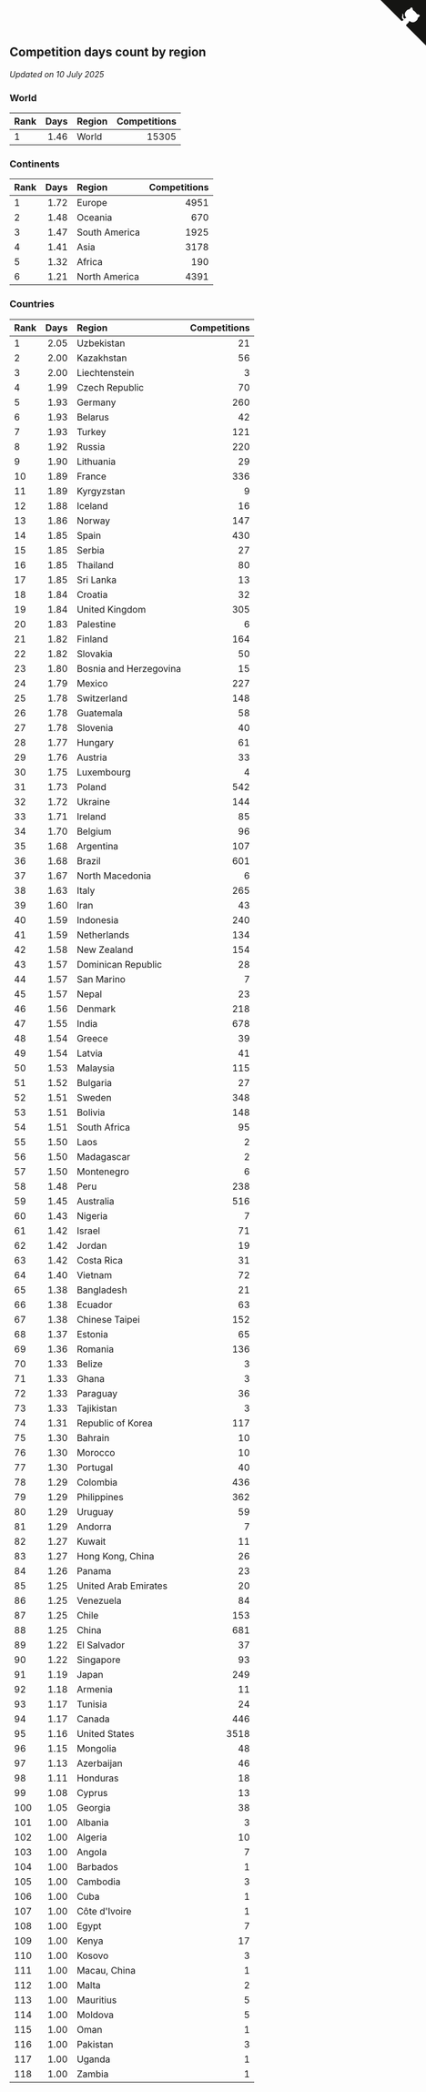 ## Competition days count by region

*Updated on 10 July 2025*


### World

| Rank | Days | Region | Competitions |
| :--- | ---: | :--- | ---: |
| 1 | 1.46 | World | 15305 |

### Continents

| Rank | Days | Region | Competitions |
| :--- | ---: | :--- | ---: |
| 1 | 1.72 | Europe | 4951 |
| 2 | 1.48 | Oceania | 670 |
| 3 | 1.47 | South America | 1925 |
| 4 | 1.41 | Asia | 3178 |
| 5 | 1.32 | Africa | 190 |
| 6 | 1.21 | North America | 4391 |

### Countries

| Rank | Days | Region | Competitions |
| :--- | ---: | :--- | ---: |
| 1 | 2.05 | Uzbekistan | 21 |
| 2 | 2.00 | Kazakhstan | 56 |
| 3 | 2.00 | Liechtenstein | 3 |
| 4 | 1.99 | Czech Republic | 70 |
| 5 | 1.93 | Germany | 260 |
| 6 | 1.93 | Belarus | 42 |
| 7 | 1.93 | Turkey | 121 |
| 8 | 1.92 | Russia | 220 |
| 9 | 1.90 | Lithuania | 29 |
| 10 | 1.89 | France | 336 |
| 11 | 1.89 | Kyrgyzstan | 9 |
| 12 | 1.88 | Iceland | 16 |
| 13 | 1.86 | Norway | 147 |
| 14 | 1.85 | Spain | 430 |
| 15 | 1.85 | Serbia | 27 |
| 16 | 1.85 | Thailand | 80 |
| 17 | 1.85 | Sri Lanka | 13 |
| 18 | 1.84 | Croatia | 32 |
| 19 | 1.84 | United Kingdom | 305 |
| 20 | 1.83 | Palestine | 6 |
| 21 | 1.82 | Finland | 164 |
| 22 | 1.82 | Slovakia | 50 |
| 23 | 1.80 | Bosnia and Herzegovina | 15 |
| 24 | 1.79 | Mexico | 227 |
| 25 | 1.78 | Switzerland | 148 |
| 26 | 1.78 | Guatemala | 58 |
| 27 | 1.78 | Slovenia | 40 |
| 28 | 1.77 | Hungary | 61 |
| 29 | 1.76 | Austria | 33 |
| 30 | 1.75 | Luxembourg | 4 |
| 31 | 1.73 | Poland | 542 |
| 32 | 1.72 | Ukraine | 144 |
| 33 | 1.71 | Ireland | 85 |
| 34 | 1.70 | Belgium | 96 |
| 35 | 1.68 | Argentina | 107 |
| 36 | 1.68 | Brazil | 601 |
| 37 | 1.67 | North Macedonia | 6 |
| 38 | 1.63 | Italy | 265 |
| 39 | 1.60 | Iran | 43 |
| 40 | 1.59 | Indonesia | 240 |
| 41 | 1.59 | Netherlands | 134 |
| 42 | 1.58 | New Zealand | 154 |
| 43 | 1.57 | Dominican Republic | 28 |
| 44 | 1.57 | San Marino | 7 |
| 45 | 1.57 | Nepal | 23 |
| 46 | 1.56 | Denmark | 218 |
| 47 | 1.55 | India | 678 |
| 48 | 1.54 | Greece | 39 |
| 49 | 1.54 | Latvia | 41 |
| 50 | 1.53 | Malaysia | 115 |
| 51 | 1.52 | Bulgaria | 27 |
| 52 | 1.51 | Sweden | 348 |
| 53 | 1.51 | Bolivia | 148 |
| 54 | 1.51 | South Africa | 95 |
| 55 | 1.50 | Laos | 2 |
| 56 | 1.50 | Madagascar | 2 |
| 57 | 1.50 | Montenegro | 6 |
| 58 | 1.48 | Peru | 238 |
| 59 | 1.45 | Australia | 516 |
| 60 | 1.43 | Nigeria | 7 |
| 61 | 1.42 | Israel | 71 |
| 62 | 1.42 | Jordan | 19 |
| 63 | 1.42 | Costa Rica | 31 |
| 64 | 1.40 | Vietnam | 72 |
| 65 | 1.38 | Bangladesh | 21 |
| 66 | 1.38 | Ecuador | 63 |
| 67 | 1.38 | Chinese Taipei | 152 |
| 68 | 1.37 | Estonia | 65 |
| 69 | 1.36 | Romania | 136 |
| 70 | 1.33 | Belize | 3 |
| 71 | 1.33 | Ghana | 3 |
| 72 | 1.33 | Paraguay | 36 |
| 73 | 1.33 | Tajikistan | 3 |
| 74 | 1.31 | Republic of Korea | 117 |
| 75 | 1.30 | Bahrain | 10 |
| 76 | 1.30 | Morocco | 10 |
| 77 | 1.30 | Portugal | 40 |
| 78 | 1.29 | Colombia | 436 |
| 79 | 1.29 | Philippines | 362 |
| 80 | 1.29 | Uruguay | 59 |
| 81 | 1.29 | Andorra | 7 |
| 82 | 1.27 | Kuwait | 11 |
| 83 | 1.27 | Hong Kong, China | 26 |
| 84 | 1.26 | Panama | 23 |
| 85 | 1.25 | United Arab Emirates | 20 |
| 86 | 1.25 | Venezuela | 84 |
| 87 | 1.25 | Chile | 153 |
| 88 | 1.25 | China | 681 |
| 89 | 1.22 | El Salvador | 37 |
| 90 | 1.22 | Singapore | 93 |
| 91 | 1.19 | Japan | 249 |
| 92 | 1.18 | Armenia | 11 |
| 93 | 1.17 | Tunisia | 24 |
| 94 | 1.17 | Canada | 446 |
| 95 | 1.16 | United States | 3518 |
| 96 | 1.15 | Mongolia | 48 |
| 97 | 1.13 | Azerbaijan | 46 |
| 98 | 1.11 | Honduras | 18 |
| 99 | 1.08 | Cyprus | 13 |
| 100 | 1.05 | Georgia | 38 |
| 101 | 1.00 | Albania | 3 |
| 102 | 1.00 | Algeria | 10 |
| 103 | 1.00 | Angola | 7 |
| 104 | 1.00 | Barbados | 1 |
| 105 | 1.00 | Cambodia | 3 |
| 106 | 1.00 | Cuba | 1 |
| 107 | 1.00 | Côte d'Ivoire | 1 |
| 108 | 1.00 | Egypt | 7 |
| 109 | 1.00 | Kenya | 17 |
| 110 | 1.00 | Kosovo | 3 |
| 111 | 1.00 | Macau, China | 1 |
| 112 | 1.00 | Malta | 2 |
| 113 | 1.00 | Mauritius | 5 |
| 114 | 1.00 | Moldova | 5 |
| 115 | 1.00 | Oman | 1 |
| 116 | 1.00 | Pakistan | 3 |
| 117 | 1.00 | Uganda | 1 |
| 118 | 1.00 | Zambia | 1 |


<a href="https://github.com/JustinTimeCuber/wca_statistics" class="github-corner" aria-label="View source on Github"><svg width="80" height="80" viewBox="0 0 250 250" style="fill:#151513; color:#fff; position: absolute; top: 0; border: 0; right: 0;" aria-hidden="true"><path d="M0,0 L115,115 L130,115 L142,142 L250,250 L250,0 Z"></path><path d="M128.3,109.0 C113.8,99.7 119.0,89.6 119.0,89.6 C122.0,82.7 120.5,78.6 120.5,78.6 C119.2,72.0 123.4,76.3 123.4,76.3 C127.3,80.9 125.5,87.3 125.5,87.3 C122.9,97.6 130.6,101.9 134.4,103.2" fill="currentColor" style="transform-origin: 130px 106px;" class="octo-arm"></path><path d="M115.0,115.0 C114.9,115.1 118.7,116.5 119.8,115.4 L133.7,101.6 C136.9,99.2 139.9,98.4 142.2,98.6 C133.8,88.0 127.5,74.4 143.8,58.0 C148.5,53.4 154.0,51.2 159.7,51.0 C160.3,49.4 163.2,43.6 171.4,40.1 C171.4,40.1 176.1,42.5 178.8,56.2 C183.1,58.6 187.2,61.8 190.9,65.4 C194.5,69.0 197.7,73.2 200.1,77.6 C213.8,80.2 216.3,84.9 216.3,84.9 C212.7,93.1 206.9,96.0 205.4,96.6 C205.1,102.4 203.0,107.8 198.3,112.5 C181.9,128.9 168.3,122.5 157.7,114.1 C157.9,116.9 156.7,120.9 152.7,124.9 L141.0,136.5 C139.8,137.7 141.6,141.9 141.8,141.8 Z" fill="currentColor" class="octo-body"></path></svg></a><style>.github-corner:hover .octo-arm{animation:octocat-wave 560ms ease-in-out}@keyframes octocat-wave{0%,100%{transform:rotate(0)}20%,60%{transform:rotate(-25deg)}40%,80%{transform:rotate(10deg)}}@media (max-width:500px){.github-corner:hover .octo-arm{animation:none}.github-corner .octo-arm{animation:octocat-wave 560ms ease-in-out}}</style>
